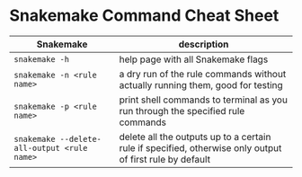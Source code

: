 # Snakemake Command Cheat Sheet

Snakemake | description
--- | ---
`snakemake -h` | help page with all Snakemake flags
`snakemake -n <rule name>` | a dry run of the rule commands without actually running them, good for testing
`snakemake -p <rule name>` | print shell commands to terminal as you run through the specified rule commands
`snakemake --delete-all-output <rule name>` | delete all the outputs up to a certain rule if specified, otherwise only output of first rule by default
